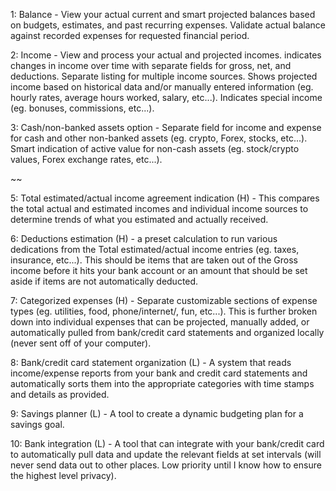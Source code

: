 1: Balance - View your actual current and smart projected balances based on budgets, estimates, and past recurring expenses. Validate actual balance against recorded expenses for requested financial period.

2: Income - View and process your actual and projected incomes. indicates changes in income over time with separate fields for gross, net, and deductions. Separate listing for multiple income sources. Shows projected income based on historical data and/or manually entered information (eg. hourly rates, average hours worked, salary, etc...). Indicates special income (eg. bonuses, commissions, etc...).

3: Cash/non-banked assets option - Separate field for income and expense for cash and other non-banked assets (eg. crypto, Forex, stocks, etc...). Smart indication of active value for non-cash assets (eg. stock/crypto values, Forex exchange rates, etc...).

~~

5: Total estimated/actual income agreement indication (H) - This compares the total actual and estimated incomes and individual income sources to determine trends of what you estimated and actually received.

6: Deductions estimation (H) - a preset calculation to run various dedications from the Total estimated/actual income entries (eg. taxes, insurance, etc...). This should be items that are taken out of the Gross income before it hits your bank account or an amount that should be set aside if items are not automatically deducted.

7: Categorized expenses (H) - Separate customizable sections of expense types (eg. utilities, food, phone/internet/, fun, etc...). This is further broken down into individual expenses that can be projected, manually added, or automatically pulled from bank/credit card statements and organized locally (never sent off of your computer).

8: Bank/credit card statement organization (L) - A system that reads income/expense reports from your bank and credit card statements and automatically sorts them into the appropriate categories with time stamps and details as provided.

9: Savings planner (L) - A tool to create a dynamic budgeting plan for a savings goal.

10: Bank integration (L) - A tool that can integrate with your bank/credit card to automatically pull data and update the relevant fields at set intervals (will never send data out to other places. Low priority until I know how to ensure the highest level privacy).